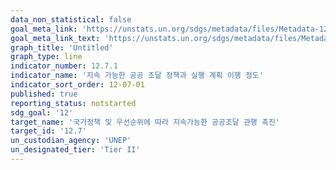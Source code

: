 ```yaml
---
data_non_statistical: false
goal_meta_link: 'https://unstats.un.org/sdgs/metadata/files/Metadata-12-07-01.pdf'
goal_meta_link_text: 'https://unstats.un.org/sdgs/metadata/files/Metadata-12-07-01.pdf'
graph_title: 'Untitled'
graph_type: line
indicator_number: 12.7.1
indicator_name: '지속 가능한 공공 조달 정책과 실행 계획 이행 정도'
indicator_sort_order: 12-07-01
published: true
reporting_status: notstarted
sdg_goal: '12'
target_name: '국가정책 및 우선순위에 따라 지속가능한 공공조달 관행 촉진'
target_id: '12.7'
un_custodian_agency: 'UNEP'
un_designated_tier: 'Tier II'
---
```

